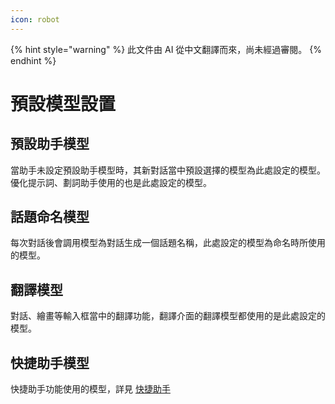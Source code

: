 ```yaml
---
icon: robot
---
```


{% hint style="warning" %}
此文件由 AI 從中文翻譯而來，尚未經過審閱。
{% endhint %}

# 預設模型設置

## 預設助手模型

當助手未設定預設助手模型時，其新對話當中預設選擇的模型為此處設定的模型。優化提示詞、劃詞助手使用的也是此處設定的模型。

## 話題命名模型

每次對話後會調用模型為對話生成一個話題名稱，此處設定的模型為命名時所使用的模型。

## 翻譯模型

對話、繪畫等輸入框當中的翻譯功能，翻譯介面的翻譯模型都使用的是此處設定的模型。

## 快捷助手模型

快捷助手功能使用的模型，詳見 [快捷助手](../kuai-jie-zhu-shou.md)